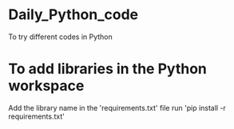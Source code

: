 # Daily_Python_code
 To try different codes in Python

# To add libraries in the Python workspace
 Add the library name in the 'requirements.txt' file
 run 'pip install -r requirements.txt'
